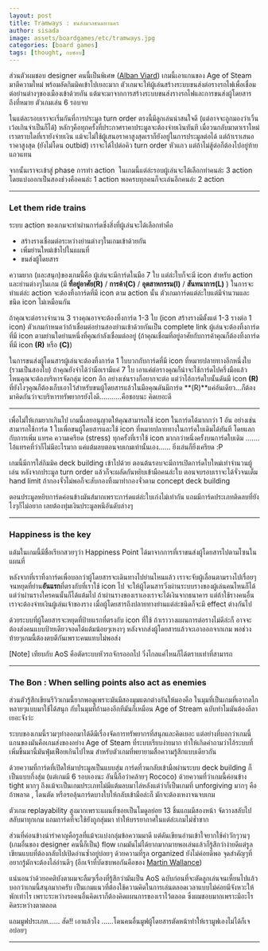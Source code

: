 ```yaml
---
layout: post
title: Tramways : ขนส่งมวลชนมหานคร
author: sisada
image: assets/boardgames/etc/tramways.jpg
categories: [board games]
tags: [thought, กบชอบ]
---
```

ส่วนตัวผมชอบ designer คนนี้เป็นพิเศษ ([Alban Viard](https://boardgamegeek.com/boardgamedesigner/6048/alban-viard)) เกมนี้เอาแกนของ Age of Steam มาตีความใหม่ พร้อมอัดกิมมิคเข้าไปเยอะมาก ตัวเกมจะให้ผู้เล่นสร้างระบบขนส่งต่อรางรถไฟเพื่อเชื่อมต่อย่านต่างๆของเมืองเข้าด้วยกัน แต้มจะมาจากการสร้างระบบขนส่งรางรถไฟและการขนส่งผู้โดยสารถึงที่หมาย ตัวเกมเล่น 6 รอบจบ

ในแต่ละรอบเราจะเริ่มกันที่การประมูล turn order ตรงนี้มีลูกเล่นน่าสนใจดี (แต่อาจจะถูกมองว่าเวิ้นเว้อเกินจำเป็นก็ได้) หลักๆคือทุกครั้งที่ประกาศราคาประมูลจะต้องจ่ายเงินทันที เมื่อวนกลับมาตาเราใหม่เราตราบใดที่เรายังจ่ายเงิน แม้จะไม่ใช้ผู้เสนอราคาสูงสุดเราก็ยังอยู่ในการประมูลต่อได้ แต่ถ้าเราเสนอราคาสูงสุด (ยังไม่โดน outbid) เราจะได้ไปต่อคิว turn order หัวแถว แต่ถ้าไม่สู้ต่อก็ต้องไปอยู่ท้ายแถวแทน

จากนั้นเราจะเข้าสู่ phase การทำ action  ในเกมนี้แต่ล่ะรอบผู้เล่นจะได้เลือกทำคนล่ะ 3 action โดยแบ่งออกเป็นสองช่วงคือคนล่ะ 1 action พอครบทุกคนก็จะเล่นอีกคนล่ะ 2 action

---


### Let them ride trains


ระบบ action ของเกมจะทำผ่านการ์ดซึ่งสิ่งที่ผู้เล่นจะได้เลือกทำคือ
* สร้างรางเชื่อมต่อระหว่างย่านต่างๆในเกมเข้าด้วยกัน
* เพิ่มย่านใหม่เข้าไปในแผนที่
* ขนส่งผู้โดยสาร


ความยาก (และสนุก)ของเกมนี้คือ ผู้เล่นจะมีการ์ดในมือ 7 ใบ แต่ล่ะใบก็จะมี icon สำหรับ action และย่านต่างๆในเกม (มี **ที่อยู่อาศัย(R)** / **การค้า(C)** / **อุตสาหกรรม(I)** / **สันทนาการ(L)** ) ในการจะทำแต่ล่ะ action จะต้องทิ้งการ์ดที่มี icon ตาม action นั้น ตัวเกมการ์ดแต่ล่ะใบแต่มีจำนวนและชนิด icon ไม่เหมือนกัน

ถ้าคุณจะต่อรางจำนวน 3 รางคุณอาจจะต้องทิ้งการ์ด 1-3 ใบ (icon สร้างรางมีตั้งแต่ 1-3 รางต่อ 1 icon) ตัวเกมกำหนดว่าถ้าเชื่อมต่อย่านสองย่านเข้าด้วยกันเป็น complete link ผู้เล่นจะต้องทิ้งการ์ดที่มี icon ตามย่านใดย่านหนึ่งที่คุณกำลังเชื่อมต่ออยู่ (ถ้าคุณเชื่อมที่อยู่อาศัยกับการค้าคุณก็ต้องทิ้งการ์ดที่มี icon **(R)** หรือ **(C)**)

ในการขนส่งผู้โดนสารผู้เล่นจะต้องทิ้งการ์ด 1 ใบบวกกับการ์ดที่มี icon ที่หมายปลายทางอีกหนึ่งใบ (รวมเป็นสองใบ) ถ้าคุณยังจำได้ว่ามือเรามีแค่ 7 ใบ เอาแค่ต่อรางคุณก็น่าจะใช้การ์ดไปครึ่งมือแล้ว ไหนคุณจะต้องบริหารจัดกลุ่ม icon อีก อย่างเช่นรางก็อยากจะต่อ แต่ว่าไอ้การ์ดใบนั้นดันมี icon **(R)** ที่ยังไงๆคุณก็ต้องเก็บเอาไว้สำหรับขนผู้โดยสารแล้วในมือคุณดันมีการ์ด **(R)**แค่อันเดียว...ก็ต้องมาคิดกันว่าจะบริหารทรัพยากรยังไงดี...........คือชอบนะ คิดเยอะดี



---



เพื่อไม่ให้เกมยากเกินไป เกมนี้เลยอนุญาตให้คุณสามารถใช้ icon ในการ์ดได้มากกว่า 1 อัน อย่างเช่นสามารถใช้การ์ด 1 ใบเพื่อขนผู้โดยสารและใช้ icon ที่หมายปลายทางในการ์ดใบเดิมได้ทันที โดยแลกกับการเพิ่ม แทรค ความเครียด (stress) ทุกครั้งที่เราใช้ icon มากกว่าหนึ่งครั้งบนการ์ดใบเดิม ....... ไอ้แทรคที่ว่าก็ไม่มีอะไรมาก แค่แต้มลบตอนจบเกมเท่านั้นเอง...... ยิ่งเล่นก็ยิ่งเครียด :P

เกมนี้มีการใส่กิมมิค deck building เข้าไปด้วย ตอนต้นรอบจะมีการเปิดการ์ดใบใหม่เท่าจำนวนผู้เล่น หลังจากประมูล turn order แล้วก็จะผลัดกันหยิบเข้ามือคนล่ะใบ ตอนจบรอบเราจะได้จั่วจนเต็ม hand limit ถ้ากองจั่วไม่พอก็จะสับกองทิ้งมาทำกองจั่วตาม concept deck building

ตอนประมูลหยิบการ์ดค่อนข้างมันส์มากเพราะการ์ดแต่ล่ะใบเก่งไม่เท่ากัน แถมมีการ์ดประเภทติดลบที่ยังไงๆก็ไม่อยาก เลยต้องทุ่มเงินประมูลหนีอันดับล่างๆ


---


### Happiness is the key


แต้มในเกมนี้มีชื่อเรียกสวยๆว่า Happiness Point ได้มาจากการที่เราขนส่งผู้โดยสารไปตามโซนในแผนที่

หลังจากที่เราทิ้งการ์ดเพื่อบอกว่าผู้โดยสารจะเดินทางไปย่านไหนแล้ว เราจะจับผู้เลื่อนตามรางไปเรื่อยๆจนหยุดที่ย่าน**อันแรก**ที่ตรงกับที่เราใช้ icon ไป จะให้ผู้โดนสารวิ่งผ่านระบบรางของผู้เล่นคนไหนก็ได้ แต่ว่าผ่านรางใครคนนั้นก็ได้แต้มไป ถ้าผ่านรางของเราเองเราจะได้เงินจากธนาคาร แต่ถ้าใช้รางคนอื่นเราจะต้องจ่ายเงินผู้เล่นเจ้าของราง เมื่อผู้โดยสารถึงปลายทางย่านแต่ล่ะชนิดก็จะมี effect ต่างกันไป

ด้วยระบบที่ผู้โดยสารจะหยุดที่ป้ายแรกที่ตรงกับ icon ที่ใช้ ถ้าเราวางแผนการต่อรางไม่ดีล่ะก็ อาจจะต้องส่งคนแบบป้ายเดียวจอดได้แต้มน้อยๆเหงาๆ หลังจากส่งผู้โดยสารแล้วจะเอาออกจากเกม พอช่วงท้ายๆเกมนี้ต้องตบตีกันเพราะคนแทบไม่พอส่ง

[Note] เทียบกับ AoS คือตัดระบบหัวรถจักรออกไป วิ่งไกลแค่ไหนก็ได้ตราบเท่าที่สามารถ


---


### The Bon : When selling points also act as enemies


ส่วนตัวรู้สึกเขียนรีวิวเกมนี้ยากพอดูเพราะมันมีสองมุมแตกต่างกันให้มองคือ ในมุมที่เป็นเกมที่เอากลไกหลายๆแบบมาใช้ได้สนุก กับในมุมที่ถ้ามองอีกทีมันก็เหมือน Age of Stream ฉบับทำไมมันต้องลีลาเยอะจังว่ะ

ระบบของเกมนี้รวมๆทำออกมาได้ดีมีเรื่องจัดการทรัพยากรที่สนุกและคิดเยอะ แต่อย่างที่บอกว่าเกมนี้แกนของมันคือเกมส่งของอย่าง Age of Steam ที่ระบบเรียบง่ายมาก ทำให้เกิดคำถามว่าไอ้ระบบที่เพิ่มขึ้นมานี้มันฟุ่มเฟือยเกินไปไหม สำหรับตัวเกมที่พยายามสื่อความรู้สึกแบบเดียวกัน

ด้วยความที่การ์ดที่เปิดให้มาประมูลเป็นแบบสุ่ม การ์ดที่วนกลับเข้ามือผ่านระบบ deck building ก็เป็นแบบกึ่งสุ่ม (แต่เกมมี 6 รอบเองนะ อันนี้ถือว่าคล้ายๆ Rococo) ด้วยความที่ว่าเกมนี้ค่อนข้าง tight มากๆ ถึงแม้จะเป็นเกมประเภทไม่มีแต้มลบมาไล่หลังแต่ว่าก็เป็นเกมที่ unforgiving มากๆ คือถ้าพลาด , โดนตัด หรือรอลุ้นการ์ดบางใบให้กลับเข้ามือล่ะก็ มักจะต้องเหงาจนจบเกม

ตัวเกม replayability สูงมากเพราะแผนที่ซอยเป็นโมดูลย่อย 13 ชิ้นแถมมีสองหน้า จัดวางสลับไปสลับมาทุกเกม แถมการ์ดที่จะใช้ยังถูกสุ่มมา ทำให้บรรยากาศในแต่ล่ะเกมไม่ซ้ำซาก

ส่วนที่ค่อนข้างน่ารำคาญคือรูลที่แม้จะแบ่งกลุ่มข้อความมาดี แต่ดันเขียนอ่านเข้าใจยากใช้คำวักๆวนๆ (เกมอื่นของ designer คนนี้ก็เป็น) flow เกมมันไม่ได้ยากมากมายพอเล่นแล้วก็รู้สึกว่าง่ายดีแต่รูลเขียนแบบที่ต้องกลับไปเปิดอ่านซ้ำอยู่บ่อยๆ ด้วยความที่รูล organized ยังไม่ค่อยดีพอ จุดสำคัญๆที่อยากรู้มักจะต้องไล่อ่านดีๆ (อีกเจ้าที่บัดซบพอกันคือของ [Martin Wallance](https://boardgamegeek.com/boardgamedesigner/6/martin-wallace))

แน่นอนว่าด้วยอคติบังตาผมจะลืมๆเรื่องที่รู้สึกว่ามันเป็น AoS ฉบับก่อนที่จะตัดลูกเล่นจนเหี้ยนไปแล้วบอกว่าเกมนี้สนุกมากครับ เป็นเกมแนวที่ต้องใช้ความคิดในการเล่นตลอดเวลาแบบไม่ค่อยมีจังหวะให้พักเท่าไร เพราะระหว่างรอคนอื่นคิดเราก็ต้องคิดแผนการของเราไว้ตลอด ซึ่งผมชอบมากเพราะมีอะไรคิดระหว่างตาตลอด

แถมมูฟประเภท...... สัด!! เอาแล้วไง ......โดนคนอื่นมูฟผู้โดยสารตัดหน้าทำให้เรามูฟเองไม่ได้ก็เจอบ่อยๆ



---



 